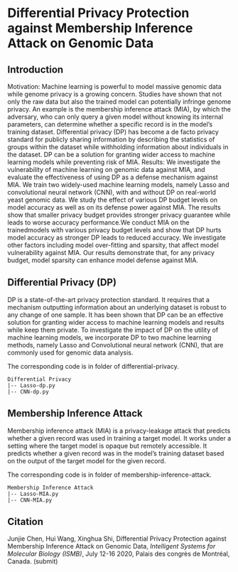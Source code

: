 # Differential Privacy Protection against Membership Inference Attack on Genomic Data

## Introduction
Motivation: Machine learning is powerful to model massive genomic data while genome privacy is a growing concern. Studies have shown that not only the raw data but also the trained model can potentially infringe genome privacy. An example is the membership inference attack (MIA), by which the adversary, who can only query a given model without knowing its internal parameters, can determine whether a specific record is in the model’s training dataset. Differential privacy (DP) has become a de facto privacy standard for publicly sharing information by describing the statistics of groups within the dataset while withholding information about individuals in the dataset. DP can be a solution for granting wider access to machine learning models while preventing risk of MIA.
Results: We investigate the vulnerability of machine learning on genomic data against MIA, and evaluate the effectiveness of using DP as a defense mechanism against MIA. We train two widely-used machine learning models, namely Lasso and convolutional neural network (CNN), with and without DP on real-world yeast genomic data. We study the effect of various DP budget levels on model accuracy as well as on its defense power against MIA. The results show that smaller privacy budget provides stronger privacy guarantee while leads to worse accuracy performance.We conduct MIA on the trainedmodels with various privacy budget levels and show that DP hurts model accuracy as stronger DP leads to reduced accuracy. We investigate other factors including model over-fitting and sparsity, that affect model vulnerability against MIA. Our results demonstrate that, for any privacy budget, model sparsity can enhance model defense against MIA.


## Differential Privacy (DP)
DP is a state-of-the-art privacy protection standard. It requires that a mechanism outputting information about an underlying dataset is robust to any change of one sample.  It has been shown that DP can be an effective solution for granting wider access to machine learning models and results while keep them private. To investigate the impact of DP on the utility of machine learning models, we incorporate DP to two machine learning methods, namely Lasso and Convolutional neural network (CNN), that are commonly used for genomic data analysis. 

The corresponding code is in folder of differential-privacy.
```
Differential Privacy
|-- Lasso-dp.py
|-- CNN-dp.py
```

## Membership Inference Attack
Membership inference attack (MIA) is a privacy-leakage attack that predicts whether a given record was used in training a target model. It works under a setting where the target model is opaque but remotely accessible. It predicts whether a given record was in the model’s training dataset based on the output of the target model for the given record.

The corresponding code is in folder of membership-inference-attack.
```
Membership Inference Attack
|-- Lasso-MIA.py
|-- CNN-MIA.py
```

## Citation
Junjie Chen, Hui Wang, Xinghua Shi, Differential Privacy Protection against Membership Inference Attack on Genomic Data,  *Intelligent Systems for Molecular Biology (ISMB)*, July  12-16 2020, Palais des congrès de Montréal, Canada. (submit)
